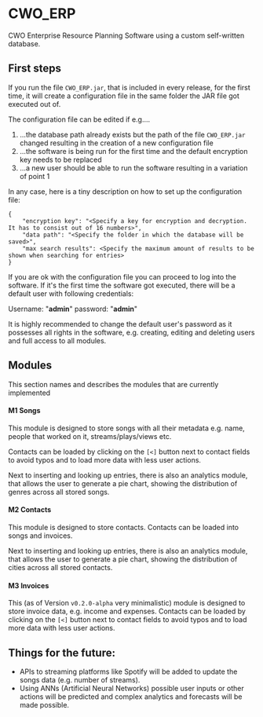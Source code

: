 # CWO_ERP
CWO Enterprise Resource Planning Software using a custom self-written database. 

## First steps
If you run the file `CWO_ERP.jar`, that is included in every release, for the first time, it will create a configuration file in the same folder the JAR file got executed out of.

The configuration file can be edited if e.g....
1. ...the database path already exists but the path of the file `CWO_ERP.jar` changed resulting in the creation of a new configuration file
2. ...the software is being run for the first time and the default encryption key needs to be replaced
3. ...a new user should be able to run the software resulting in a variation of point 1

In any case, here is a tiny description on how to set up the configuration file:
```
{
    "encryption key": "<Specify a key for encryption and decryption. It has to consist out of 16 numbers>",
    "data path": "<Specify the folder in which the database will be saved>",
    "max search results": <Specify the maximum amount of results to be shown when searching for entries>
}
```

If you are ok with the configuration file you can proceed to log into the software. If it's the first time the software got executed, there will be a default user with following credentials:

Username: "**admin**" password: "**admin**"

It is highly recommended to change the default user's password as it possesses all rights in the software, e.g. creating, editing and deleting users and full access to all modules.

## Modules
This section names and describes the modules that are currently implemented

#### M1 Songs
This module is designed to store songs with all their metadata e.g. name, people that worked on it, streams/plays/views etc.

Contacts can be loaded by clicking on the `[<]` button next to contact fields to avoid typos and to load more data with less user actions.

Next to inserting and looking up entries, there is also an analytics module, that allows the user to generate a pie chart,
showing the distribution of genres across all stored songs.

#### M2 Contacts
This module is designed to store contacts.
Contacts can be loaded into songs and invoices.

Next to inserting and looking up entries, there is also an analytics module, that allows the user to generate a pie chart,
showing the distribution of cities across all stored contacts.

#### M3 Invoices
This (as of Version `v0.2.0-alpha` very minimalistic) module is designed to store invoice data, e.g. income and expenses.
Contacts can be loaded by clicking on the `[<]` button next to contact fields to avoid typos and to load more data with less user actions.

## Things for the future:
+ APIs to streaming platforms like Spotify will be added to update the songs data (e.g. number of streams).
+ Using ANNs (Artificial Neural Networks) possible user inputs or other actions will be predicted and complex analytics and forecasts will be made possible.
